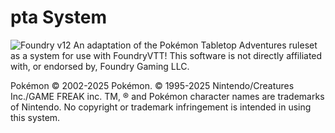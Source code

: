 # pta System
![Foundry v12](https://img.shields.io/badge/foundry-v12-green)
An adaptation of the Pokémon Tabletop Adventures ruleset as a system for use with FoundryVTT!
This software is not directly affiliated with, or endorsed by, Foundry Gaming LLC.

Pokémon © 2002-2025 Pokémon. © 1995-2025 Nintendo/Creatures Inc./GAME FREAK inc. TM, ® and Pokémon character names are trademarks of Nintendo.
No copyright or trademark infringement is intended in using this system.